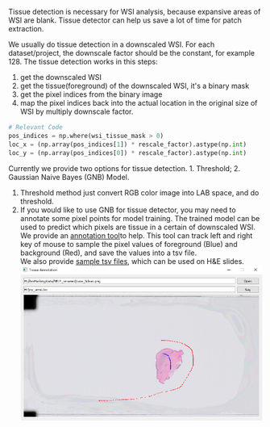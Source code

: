 Tissue detection is necessary for WSI analysis, because expansive areas of WSI are blank.
Tissue detector can help us save a lot of time for patch extraction.

We usually do tissue detection in a downscaled WSI. For each dataset/project, the downscale factor should be the constant, for example 128. 
The tissue detection works in this steps:
1. get the downscaled WSI
2. get the tissue(foreground) of the downscaled WSI, it's a binary mask
3. get the pixel indices from the binary image 
4. map the pixel indices back into the actual location in the original size of WSI by multiply downscale factor.

```python
# Relevant Code
pos_indices = np.where(wsi_tissue_mask > 0)
loc_x = (np.array(pos_indices[1]) * rescale_factor).astype(np.int)
loc_y = (np.array(pos_indices[0]) * rescale_factor).astype(np.int)
```

Currently we provide two options for tissue detection. 1. Threshold; 2. Gaussian Naive Bayes (GNB) Model.
1) Threshold method just convert RGB color image into LAB space, and do threshold.
2) If you would like to use GNB for tissue detector, you may need to annotate some pixel points for model training. The trained model can be used to predict which pixels are tissue in a certain of downscaled WSI.  
We provide an [annotation tool](../../wsitools/tissue_detection/pixel_sampling_tool)to help. This tool can track left and right key of mouse to sample the pixel values of foreground (Blue) and background (Red), and save the values into a tsv file.   
We also provide [sample tsv files](../../wsitools/tissue_detection/model_files), which can be used on H&E slides.
![annotation tool](../imgs/tissue_anno.png)


